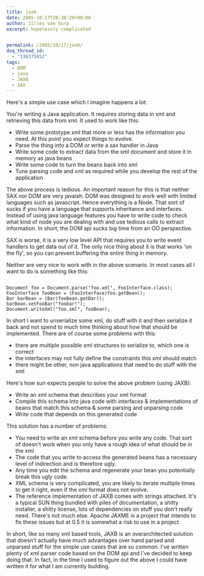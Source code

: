 ```yaml
---
title: jaxb
date: 2005-10-17T20:38:29+00:00
author: Jilles van Gurp
excerpt: hopelessly complicated


permalink: /2005/10/17/jaxb/
dsq_thread_id:
  - "336375652"
tags:
  - DOM
  - java
  - JAXB
  - SAX
---
```

Here's a simple use case which I imagine happens a lot:

You're writing a Java application. It requires storing data in xml and retrieving this data from xml. It used to work like this:

- Write some prototype xml that more or less has the information you need. At this point you expect things to evolve.
- Parse the thing into a DOM or write a sax handler in Java
- Write some code to extract data from the xml document and store it in memory as java beans
- Write some code to turn the beans back into xml
- Tune parsing code and xml as required while you develop the rest of the application

The above process is tedious. An important reason for this is that neither SAX nor DOM are very javaish. DOM was designed to work well with limited languages such as javascript. Hence everything is a Node. That sort of sucks if you have a language that supports inheritance and interfaces. Instead of using java language features you have to write code to check what kind of node you are dealing with and use tedious calls to extract information. In short, the DOM api sucks big time from an OO perspective.

SAX is worse, it is a very low level API that requires you to write event handlers to get data out of it. The only nice thing about it is that works 'on the fly', so you can prevent buffering the entire thing in memory. 

Neither are very nice to work with in the above scenario. In most cases all I want to do is something like this:

```

Document foo = Document.parse("foo.xml", FooInterface.class);
FooInterface fooBean = (FooInterface)foo.getBean();
Bar barBean = (Bar)fooBean.getBar();
barBean.setFooBar("foobar!");
Document.writeXml("foo.xml", fooBean);

```

In short I want to unserialize some xml, do stuff with it and then serialize it back and not spend to much time thinking about how that should be implemented. There are of course some problems with this: 

- there are multiple possible xml structures to serialize to, which one is correct
- the interfaces may not fully define the constraints this xml should match
- there might be other, non java applications that need to do stuff with the xml

Here's how sun expects people to solve the above problem (using JAXB):

- Write an xml schema that describes your xml format
- Compile this schema into java code with interfaces & implementations of beans that match this schema & some parsing and unparsing code
- Write code that depends on this generated code

This solution has a number of problems:

- You need to write an xml schema before you write any code. That sort of doesn't work when you only have a rough idea of what should be in the xml
- The code that you write to access the generated beans has a necessary level of indirection and is therefore ugly.
- Any time you edit the schema and regenerate your bean you potentially break this ugly code.
- XML schema is very complicated, you are likely to iterate multiple times to get it right, even if the xml format does not evolve.
- The reference implementation of JAXB comes with strings attached. It's a typical SUN thing bundled with piles of documentation, a shitty installer, a shitty license, lots of dependencies on stuff you don't really need. There's not much else. Apache JAXME is a project that intends to fix these issues but at 0.5 it is somewhat a risk to use in a project.

In short, like so many xml based tools, JAXB is an overarchitected solution that doesn't actually have much advantages over hand parsed and unparsed stuff for the simple use cases that are so common. I've written plenty of xml parser code based on the DOM api and I've decided to keep doing that. In fact, in the time I used to figure out the above I could have written it for what I am currently building.